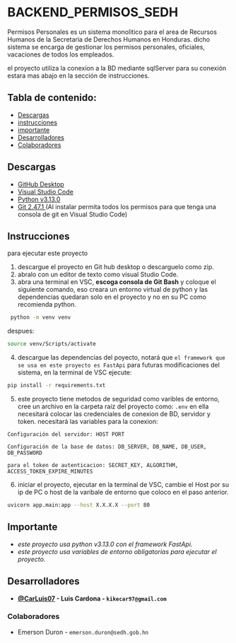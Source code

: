 # BACKEND_PERMISOS_SEDH

Permisos Personales es un sistema monolitico para el area de Recursos Humanos de la Secretaria de Derechos Humanos en Honduras. dicho sistema se encarga de gestionar los permisos personales, oficiales, vacaciones de todos los empleados.

el proyecto utiliza la conexion a la BD mediante sqlServer para su conexión estara mas abajo en la sección de instrucciones.

## Tabla de contenido:
* [Descargas](#descargas)
* [instrucciones](#instrucciones)
* [importante](#importante)
* [Desarrolladores](#desarrolladores)
* [Colaboradores](#colaboradores)


## Descargas  
- [GitHub Desktop](https://desktop.github.com/)
- [Visual Studio Code](https://code.visualstudio.com/download)
- [Python v3.13.0](https://www.python.org/downloads/release/python-3130/)
- [Git 2.47.1 ](https://git-scm.com/downloads/win)(Al instalar permita todos los permisos para que tenga una consola de git en Visual Studio Code)

## Instrucciones
para ejecutar este proyecto 
1. descargue el proyecto en Git hub desktop o descarguelo como zip.
2. abralo con un editor de texto como visual Studio Code.
3. abra una terminal en VSC, **escoga consola de Git Bash** y coloque el siguiente comando, eso creara un entorno virtual de python y las dependencias quedaran solo en el proyecto y no en su PC como recomienda python.

```bash
 python -m venv venv
```
despues: 
```bash
source venv/Scripts/activate
```

4. descargue las dependencias del poyecto, notará que ``el framework que se usa en este proyecto es FastApi`` para futuras modificaciones del sistema, en la terminal de VSC ejecute:
```bash
pip install -r requirements.txt
```

5. este proyecto tiene metodos de seguridad como varibles de entorno, cree un archivo en la carpeta raiz del proyecto como: `.env` en ella necesitará colocar las credenciales de conexion de BD, servidor y token.
necesitará las variables para la conexion: 

`Configuración del servidor:
HOST
PORT`

`Configuración de la base de datos:
DB_SERVER,
DB_NAME,
DB_USER,
DB_PASSWORD`

`para el token de autenticacion:
SECRET_KEY,
ALGORITHM,
ACCESS_TOKEN_EXPIRE_MINUTES`

6. iniciar el proyecto, ejecutar en la terminal de VSC, cambie el Host por su ip de PC o host de la varibale de entorno que coloco en el paso anterior.
```bash
uvicorn app.main:app --host X.X.X.X --port 80
```

## Importante
* *este proyecto usa python v3.13.0 con el framework FastApi.*
* *este proyecto usa variables de entorno obligatorias para ejecutar el proyecto.*

## Desarrolladores
- **[@CarLuis07](https://github.com/CarLuis07/)  - Luis Cardona - `kikecar97@gmail.com`**

### Colaboradores


- Emerson Duron  - `emerson.duron@sedh.gob.hn`
